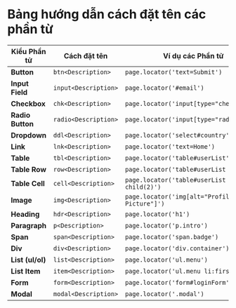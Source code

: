 
# Bảng hướng dẫn cách đặt tên các phần từ

| **Kiểu Phần tử**    | **Cách đặt tên**            | **Ví dụ các Phần tử**                          | **Ví dụ cách đặt tên**           |
|---------------------|-----------------------------|------------------------------------------------|----------------------------------|
| **Button**          | `btn<Description>`          | `page.locator('text=Submit')`                  | `btnSubmit`                      |
| **Input Field**     | `input<Description>`        | `page.locator('#email')`                       | `inputEmail`                     |
| **Checkbox**        | `chk<Description>`          | `page.locator('input[type="checkbox"]')`       | `chkAgreeTerms`                  |
| **Radio Button**    | `radio<Description>`        | `page.locator('input[type="radio"]')`          | `radioGenderMale`                |
| **Dropdown**        | `ddl<Description>`          | `page.locator('select#country')`               | `ddlCountry`                     |
| **Link**            | `lnk<Description>`          | `page.locator('text=Home')`                    | `lnkHome`                        |
| **Table**           | `tbl<Description>`          | `page.locator('table#userList')`               | `tblUserList`                    |
| **Table Row**       | `row<Description>`          | `page.locator('table#userList tr')`            | `rowUserListFirst`               |
| **Table Cell**      | `cell<Description>`         | `page.locator('table#userList td:nth-child(2)')` | `cellUserListName`             |
| **Image**           | `img<Description>`          | `page.locator('img[alt="Profile Picture"]')`   | `imgProfilePicture`              |
| **Heading**         | `hdr<Description>`          | `page.locator('h1')`                           | `hdrMainTitle`                   |
| **Paragraph**       | `p<Description>`            | `page.locator('p.intro')`                      | `pIntroText`                     |
| **Span**            | `span<Description>`         | `page.locator('span.badge')`                   | `spanBadgeCount`                 |
| **Div**             | `div<Description>`          | `page.locator('div.container')`                | `divMainContainer`               |
| **List (ul/ol)**    | `list<Description>`         | `page.locator('ul.menu')`                      | `listMenuItems`                  |
| **List Item**       | `item<Description>`         | `page.locator('ul.menu li:first-child')`       | `itemFirstMenuItem`              |
| **Form**            | `form<Description>`         | `page.locator('form#loginForm')`               | `formLogin`                      |
| **Modal**           | `modal<Description>`        | `page.locator('.modal')`                       | `modalLogin`                     |
